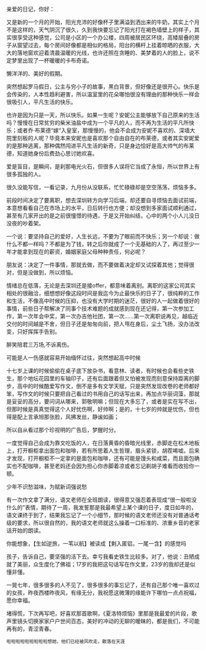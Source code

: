 亲爱的日记，你好：

又是新的一个月的开始，阳光充沛的好像杯子里满溢到洒出来的牛奶，其实上个月不是这样的，天气阴沉了很久，久到我快要忘记了阳光打在褐色墙壁上的样子，其实很享受这种感觉，公司是小区的一个办公楼，四周被居民区环绕，高矮层叠的房子从窗望过去，每个房间好像都是相似的格局，阳台的横杆上挂着晾晒的衣服，大大的落地窗欢迎着清晨温暖的光线，也许还照在贪睡的、美梦着的人的脸上，说不定梦里出现了一杯暖暖的卡布奇诺。

懒洋洋的、美好的假期。

突然想起罗马假日，公主与穷小子的故事，黑白背景，但好像还是很开心。快乐是会传染的，人本性趋利避害，所以温室里的花朵哪怕很没有理由的那种快乐一样会很吸引人，平凡生活的快乐。

也许是因为只是一天，所以快乐。如果一生呢？安妮公主能够放下自己原来的生活吗？慢慢在日常贫穷的柴米油盐中成为一个平凡的人，而不再为生活的平凡所快乐；或者乔·布莱德“嫁“入皇室，那慢慢的，他会不会成为安妮不喜欢的、深墙大院里刻板的人呢？毕竟本来安妮也是喜欢那个自由自在的布莱德，或者其实安妮爱的是那种逃离，那种偶然闯进平凡生活的新奇，只是身边恰好是高大帅气的布莱德，知道她身份后费劲心思讨她欢喜。

爱是盲目，是瞬间，是刹那电光火石，但很多人误将它当成了永恒，所以世界上有很多孤独的人。

很久没能写信，一看记录，九月份从没联系，忙忙碌碌却是空空荡荡，烦恼多多。

前段时间决定了要离职，想去深圳转方向学习后端，却还要自寻烦恼去面试前端，本意想看看自己在市场上的水平，日后转行也方便；却没想到多家面试顺利通过，甚至有几家开出的是之前很憧憬的待遇，于是又开始纠结，心中的两个小人儿没日没夜的吵着架。

一个说：要坚持自己的爱好，人生长远，不要为了眼前而不快乐；另一个却说：做什么不都一样吗？不都是为了钱，转之后你就成了一个无基础的人了，再过至少一年才能拿到现在的薪资，婚姻家庭父母种种责任，何必呢？

朋友说：决定了一件事情，那就去做，而不要做着决定却又试探着其他；觉得很对，但是没做到，所以烦恼。

情绪总在低落，无论是去深圳还是接offer，都意味着离别。离职的这家公司其实相处的很融洽，细想想好像这段时间是我迄今为止最快乐的日子了，很纯粹的工作和生活，不像高中时候的压抑，也没有大学时期的迷茫，很好的人一起做着很好的事情，前些日子帮解决了同事个技术难题的成就感到现在还记得，第一次参加工作，第一次年会中奖，第一次办吉他社团，第一次......第一次离职说再见，越临近交付的时间越是不舍，但日子还是匆匆向前，把人甩在身后，尘土飞扬，没办法改变，只好挥挥手告别。

醉笑陪君三万场,不诉离伤。

可能是人一伤感就容易开始缅怀过往，突然想起高中时候

十七岁上课的时候偷偷在桌子底下放杂书，看意林、读者，有时候也会看些史铁生，那个地坛花园里的车轴印子，还有后面跟着但又怕被发现而刻意保持距离的脚步，高中的时候酷爱写作文，倒不是多有文学天赋，只是突然发现改卷的老师都好笨，写作文的时候只要把自己看过的书用自己的话写出来，再加点华丽词藻，那就是妥妥的高分，要问词从哪来，郭敬明嘛；但现在大多忘了，或者是实在写不出，但那时候是真真觉得这个人好忧伤啊，好帅啊；是的，十七岁的帅就是忧伤，但也得是配上言承旭那张脸，风拂发丝，静谧如画；

所以自从看过那个珍视明的广告后，梦醒时分。

一度觉得自己会成为靠文吃饭的人，在日落黄昏的昏暗光线里，赤脚走在松木地板上，打开橱柜拿出面包和咖啡，若有所思着人生哲理，眉头紧锁，胡茬唏嘘。后来才发现，打开橱柜不一定拿的是面包和咖啡，还有可能是馒头和咸菜，而且面包确实也不配咖啡，甚至老妈还会因为担心你赤脚着凉或者忘记剃胡子难看而收拾你一顿。

少年不识愁滋味，为赋新词强说愁

有一次作文拿了满分，语文老师在全班朗读，很得意又强忍着表现成“很一般啦没什么的”表情，期待了一周，我发誓那是我最希望上某个课的日子，度日如年的，语文课终于到了，结果我忘记了一个小细节，那时候的语文老师还没有对普通话考级的要求，所以很自然的，我的语文老师就这么操着一口标准的、浓重乡音的老家话开始的朗读。

你能想象，【生如逆旅，一苇以航】被读成【剩入匿铝，一尾一含】的感觉吗

孩子，告诉自己，要坚强的活下去。幸亏我看史铁生比较多。对了，他说：丑陋成就了美丽，众生度化了佛祖；17岁的我把这句话写在作文里，23岁的我却还是似懂非懂。

一晃七年，很多很多的人不见了，很多很多的事忘记了，还有自己那个唯一喜欢过的女孩，昨夜西楼昨夜风，有缘无分，我祝愿这微薄的缘能许下哪怕一点点祝福，愿你幸福。

堵得慌，下次再写吧，好喜欢那首歌啊，《夏洛特烦恼》里那是我最爱的片段，歌声里镜头切换家家户户世间百态，美好的冲动的无聊的暧昧的，都是我们，不可能再有的，青涩青春。

```
啦啦啦啦啦啦啦啦啦想她，他们已经被风吹走，散落在天涯
```






















